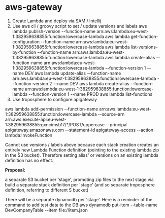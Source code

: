# aws-gateway

1. Create Lambda and deploy via SAM / Intellij
2. Use aws cli / groovy script to set / update versions and labels
    aws lambda publish-version --function-name arn:aws:lambda:eu-west-1:382959638855:function:lowercase-lambda
    aws lambda get-function-configuration --function-name arn:aws:lambda:eu-west-1:382959638855:function:lowercase-lambda
    aws lambda list-versions-by-function --function-name arn:aws:lambda:eu-west-1:382959638855:function:lowercase-lambda
    aws lambda create-alias --function-name arn:aws:lambda:eu-west-1:382959638855:function:lowercase-lambda --function-version 1 --name DEV
    aws lambda update-alias --function-name arn:aws:lambda:eu-west-1:382959638855:function:lowercase-lambda --function-version 2 --name DEV
    aws lambda create-alias --function-name arn:aws:lambda:eu-west-1:382959638855:function:lowercase-lambda --function-version 1 --name PROD
    aws lambda list-functions
3. Use troposphere to configure apigateway

aws lambda add-permission --function-name arn:aws:lambda:eu-west-1:382959638855:function:lowercase-lambda --source-arn arn:aws:execute-api:eu-west-1:382959638855:gxncimsb17/*/POST/uppercase --principal apigateway.amazonaws.com --statement-id apigateway-access --action lambda:InvokeFunction


Cannot use versions / labels above because each stack creation creates an entirely new Lambda Function definition (pointing to the existing lambda zip in the S3 bucket). Therefore setting alias' or versions on an existing lambda definition has no effect.

**Proposal:**

a separate S3 bucket per 'stage', promoting zip files to the next stage via build
a separate stack definition per 'stage' (and so separate troposphere definition, referring to different S bucket)

There will be a separate dynamodb per 'stage'. Here is a reminder of the command to add test data to the DB
aws dynamodb put-item --table-name DevCompanyTable --item file://item.json
